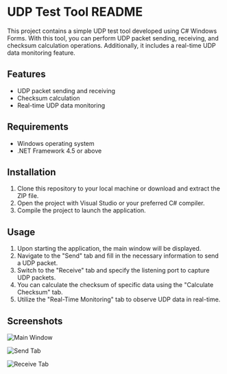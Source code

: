 # UDP Test Tool README

This project contains a simple UDP test tool developed using C# Windows Forms. With this tool, you can perform UDP packet sending, receiving, and checksum calculation operations. Additionally, it includes a real-time UDP data monitoring feature.

## Features

- UDP packet sending and receiving
- Checksum calculation
- Real-time UDP data monitoring

## Requirements

- Windows operating system
- .NET Framework 4.5 or above

## Installation

1. Clone this repository to your local machine or download and extract the ZIP file.
2. Open the project with Visual Studio or your preferred C# compiler.
3. Compile the project to launch the application.

## Usage

1. Upon starting the application, the main window will be displayed.
2. Navigate to the "Send" tab and fill in the necessary information to send a UDP packet.
3. Switch to the "Receive" tab and specify the listening port to capture UDP packets.
4. You can calculate the checksum of specific data using the "Calculate Checksum" tab.
5. Utilize the "Real-Time Monitoring" tab to observe UDP data in real-time.

## Screenshots

![Main Window](screenshots/main_window.png)

![Send Tab](screenshots/send_tab.png)

![Receive Tab](screenshots/receive_tab.png)

